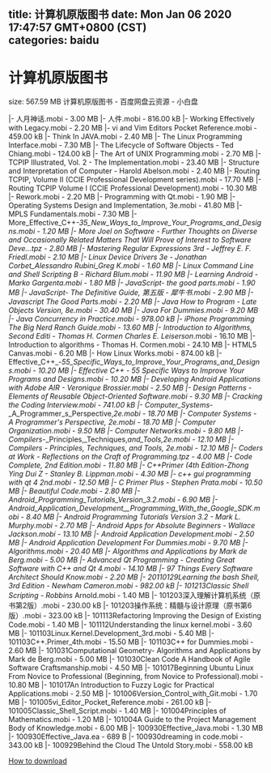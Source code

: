 
title: 计算机原版图书
date: Mon Jan 06 2020 17:47:57 GMT+0800 (CST)    
categories: baidu
---

# 计算机原版图书
size: 567.59 MB
 计算机原版图书 - 百度网盘云资源 - 小白盘
 
|- 人月神话.mobi - 3.00 MB
|- 人件.mobi - 816.00 kB
|- Working Effectively with Legacy.mobi - 2.20 MB
|- vi and Vim Editors Pocket Reference.mobi - 459.00 kB
|- Think In JAVA.mobi - 2.40 MB
|- The Linux Programming Interface.mobi - 7.30 MB
|- The Lifecycle of Software Objects - Ted Chiang.mobi - 124.00 kB
|- The Art of UNIX Programming.mobi - 2.70 MB
|- TCPIP Illustrated, Vol. 2 - The Implementation.mobi - 23.40 MB
|- Structure and Interpretation of Computer - Harold Abelson.mobi - 2.40 MB
|- Routing TCPIP, Volume II (CCIE Professional Development series).mobi - 17.70 MB
|- Routing TCPIP Volume I (CCIE Professional Development).mobi - 10.30 MB
|- Rework.mobi - 2.20 MB
|- Programming with Qt.mobi - 1.90 MB
|- Operating Systems Design and Implementation, 3e.mobi - 41.80 MB
|- MPLS Fundamentals.mobi - 7.30 MB
|- More_Effective_C++_-_35_New_Ways_to_Improve_Your_Programs_and_Designs.mobi - 1.20 MB
|- More Joel on Software - Further Thoughts on  Diverse and Occasionally Related Matters That Will Prove of Interest to Software Deve...tpz - 2.80 MB
|- Mastering Regular Expressions 3rd - Jeffrey E. F. Friedl.mobi - 2.10 MB
|- Linux Device Drivers 3e - Jonathan Corbet_Alessandro Rubini_Greg K.mobi - 1.60 MB
|- Linux Command Line and Shell Scripting B - Richard Blum.mobi - 11.90 MB
|- Learning Android - Marko Gargenta.mobi - 1.80 MB
|- JavaScript- the good parts.mobi - 1.90 MB
|- JavaScript- The Definitive Guide, 第五版 - 犀牛书.mobi - 2.90 MB
|- Javascript The Good Parts.mobi - 2.20 MB
|- Java How to Program - Late Objects Version, 8e.mobi - 30.40 MB
|- Java For Dummies.mobi - 9.20 MB
|- Java Concurrency in Practice.mobi - 978.00 kB
|- iPhone Programming The Big Nerd Ranch Guide.mobi - 13.60 MB
|- Introduction to Algorithms, Second Editi - Thomas H. Cormen_ Charles E. Leiserson_.mobi - 16.10 MB
|- Introduction to algorithms - Thomas H. Cormen.mobi - 24.10 MB
|- HTML5 Canvas.mobi - 6.20 MB
|- How Linux Works.mobi - 874.00 kB
|- Effective_C++_-_55_Specific_Ways_to_Improve_Your_Programs_and_Designs.mobi - 10.20 MB
|- Effective C++ - 55 Specific Ways to Improve Your Programs and Designs.mobi - 10.20 MB
|- Developing Android Applications with Adobe AIR - Veronique Brossier.mobi - 2.50 MB
|- Design Patterns - Elements of Reusable Object-Oriented Software.mobi - 9.30 MB
|- Cracking the Coding Interview.mobi - 741.00 kB
|- Computer_Systems_-_A_Programmer_s_Perspective,_2e.mobi - 18.70 MB
|- Computer Systems - A Programmer's Perspective, 2e.mobi - 18.70 MB
|- Computer Organization.mobi - 9.50 MB
|- Computer Networks.mobi - 9.80 MB
|- Compilers_-_Principles,_Techniques,_and_Tools,_2e.mobi - 12.10 MB
|- Compilers - Principles, Techniques, and Tools, 2e.mobi - 12.10 MB
|- Coders at Work - Reflections on the Craft of Programming.tpz - 4.00 MB
|- Code Complete, 2nd Edition.mobi - 11.80 MB
|- C++Primer (4th Edition-Zhong Ying Dui Z - Stanley B. Lippman.mobi - 4.30 MB
|- c++ gui programming with qt 4 2nd.mobi - 12.50 MB
|- C Primer Plus - Stephen Prata.mobi - 10.50 MB
|- Beautiful Code.mobi - 2.80 MB
|- Android_Programming_Tutorials_Version_3.2.mobi - 6.90 MB
|- Android_Application_Development__Programming_With_the_Google_SDK.mobi - 8.40 MB
|- Android Programming Tutorials Version 3.2 - Mark L. Murphy.mobi - 2.70 MB
|- Android Apps for Absolute Beginners - Wallace Jackson.mobi - 13.10 MB
|- Android Application Development.mobi - 2.50 MB
|- Android Application Development For Dummies.mobi - 9.70 MB
|- Algorithms.mobi - 20.40 MB
|- Algorithms and Applications by Mark de Berg.mobi - 5.00 MB
|- Advanced Qt Programming - Creating Great Software with C++ and Qt 4.mobi - 14.10 MB
|- 97 Things Every Software Architect Should Know.mobi - 2.20 MB
|- 20110129Learning the bash Shell, 3rd Edition - Newham_ Cameron.mobi - 982.00 kB
|- 101213Classic Shell Scripting - Robbins_ Arnold.mobi - 1.40 MB
|- 101203深入理解计算机系统（原书第2版）.mobi - 230.00 kB
|- 101203操作系统：精髓与设计原理（原书第6版）.mobi - 323.00 kB
|- 101113Refactoring Improving the Design of Existing Code.mobi - 1.40 MB
|- 101112Understanding the linux kernel.mobi - 3.60 MB
|- 101103Linux.Kernel.Development_3rd.mobi - 5.40 MB
|- 101103C++.Primer_4th.mobi - 15.50 MB
|- 101103C++ for Dummies.mobi - 2.60 MB
|- 101031Computational Geometry- Algorithms and Applications by Mark de Berg.mobi - 5.00 MB
|- 101030Clean Code A Handbook of Agile Software Craftsmanship.mobi - 4.50 MB
|- 101017Beginning Ubuntu Linux From Novice to Professional (Beginning, from Novice to Professional).mobi - 10.80 MB
|- 101017An Introduction to Fuzzy Logic for Practical Applications.mobi - 2.50 MB
|- 101006Version_Control_with_Git.mobi - 1.70 MB
|- 101005vi_Editor_Pocket_Reference.mobi - 261.00 kB
|- 101005Classic_Shell_Script.mobi - 1.40 MB
|- 101004Principles of Mathematics.mobi - 1.20 MB
|- 101004A Guide to the Project Management Body of Knowledge.mobi - 6.00 MB
|- 100930Effective_Java.mobi - 1.30 MB
|- 100930Effective_Java.ea - 689 B
|- 100930dreaming in code.mobi - 343.00 kB
|- 100929Behind the Cloud The Untold Story.mobi - 558.00 kB

[How to download](https://bpcam.bemobtrk.com/go/2ceec3aa-1ca2-46d6-b9ff-aaa5c184517c?jno=3540)